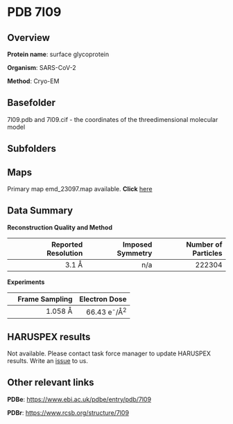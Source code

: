 # PDB 7l09

## Overview

**Protein name**: surface glycoprotein

**Organism**: SARS-CoV-2

**Method**: Cryo-EM



## Basefolder

7l09.pdb and 7l09.cif - the coordinates of the threedimensional molecular model

## Subfolders









## Maps

Primary map emd_23097.map available. **Click** [here](http://ftp.wwpdb.org/pub/emdb/structures/EMD-23097/map/) 

## Data Summary
**Reconstruction Quality and Method**

|   | Reported Resolution | Imposed Symmetry | Number of Particles |
|---|-------------:|----------------:|--------------:|
|   |3.1 Å|n/a|222304|

**Experiments**

|   | Frame Sampling | Electron Dose |
|---|-------------:|----------------:|
|   |1.058 Å|66.43 e<sup>-</sup>/Å<sup>2</sup>|

## HARUSPEX results

Not available. Please contact task force manager to update HARUSPEX results. Write an [issue](https://github.com/thorn-lab/coronavirus_structural_task_force/issues) to us.

## Other relevant links 
**PDBe**:  https://www.ebi.ac.uk/pdbe/entry/pdb/7l09
 
**PDBr**: https://www.rcsb.org/structure/7l09 
